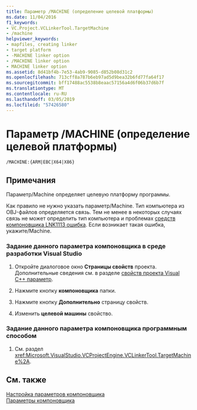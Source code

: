```yaml
---
title: Параметр /MACHINE (определение целевой платформы)
ms.date: 11/04/2016
f1_keywords:
- VC.Project.VCLinkerTool.TargetMachine
- /machine
helpviewer_keywords:
- mapfiles, creating linker
- target platform
- -MACHINE linker option
- /MACHINE linker option
- MACHINE linker option
ms.assetid: 8d41bf4b-7e53-4ab9-9085-d852b08d31c2
ms.openlocfilehash: 713cff8a787b6eb97ad5d9bea32b6fd77fa64f17
ms.sourcegitcommit: bff17488ac5538b8eaac57156a4d6f06b37d6b7f
ms.translationtype: MT
ms.contentlocale: ru-RU
ms.lasthandoff: 03/05/2019
ms.locfileid: "57426580"
---
```

# <a name="machine-specify-target-platform"></a>Параметр /MACHINE (определение целевой платформы)

```
/MACHINE:{ARM|EBC|X64|X86}
```

## <a name="remarks"></a>Примечания

Параметр/Machine определяет целевую платформу программы.

Как правило не нужно указать параметр/Machine. Тип компьютера из OBJ-файлов определяется связь. Тем не менее в некоторых случаях связь не может определить тип компьютера и проблемах [средств компоновщика LNK1113 ошибка](../../error-messages/tool-errors/linker-tools-error-lnk1113.md). Если возникает такая ошибка, укажите/Machine.

### <a name="to-set-this-linker-option-in-the-visual-studio-development-environment"></a>Задание данного параметра компоновщика в среде разработки Visual Studio

1. Откройте диалоговое окно **Страницы свойств** проекта. Дополнительные сведения см. в разделе [свойств проекта Visual C++ параметр](../../ide/working-with-project-properties.md).

1. Нажмите кнопку **компоновщика** папки.

1. Нажмите кнопку **Дополнительно** страницу свойств.

1. Изменить **целевой машины** свойство.

### <a name="to-set-this-linker-option-programmatically"></a>Задание данного параметра компоновщика программным способом

1. См. раздел <xref:Microsoft.VisualStudio.VCProjectEngine.VCLinkerTool.TargetMachine%2A>.

## <a name="see-also"></a>См. также

[Настройка параметров компоновщика](../../build/reference/setting-linker-options.md)<br/>
[Параметры компоновщика](../../build/reference/linker-options.md)
